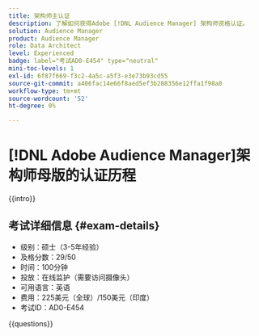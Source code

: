 ```yaml
---
title: 架构师主认证
description: 了解如何获得Adobe [!DNL Audience Manager] 架构师资格认证。
solution: Audience Manager
product: Audience Manager
role: Data Architect
level: Experienced
badge: label="考试AD0-E454" type="neutral"
mini-toc-levels: 1
exl-id: 6f87f669-f3c2-4a5c-a5f3-e3e73b93cd55
source-git-commit: a406fac14e66f8aed5ef3b288356e12ffa1f98a0
workflow-type: tm+mt
source-wordcount: '52'
ht-degree: 0%

---
```


# [!DNL Adobe Audience Manager]架构师母版的认证历程

{{intro}}

## 考试详细信息 {#exam-details}

* 级别：硕士（3-5年经验）
* 及格分数：29/50
* 时间：100分钟
* 投放：在线监护（需要访问摄像头）
* 可用语言：英语
* 费用：225美元（全球）/150美元（印度）
* 考试ID：AD0-E454

{{questions}}
